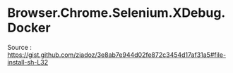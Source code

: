 # Browser.Chrome.Selenium.XDebug.Docker

Source : https://gist.github.com/ziadoz/3e8ab7e944d02fe872c3454d17af31a5#file-install-sh-L32

